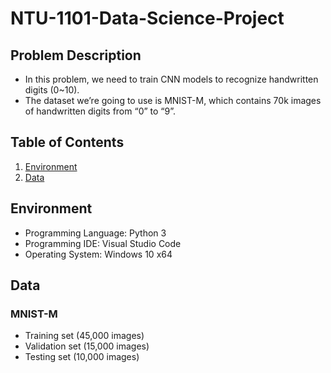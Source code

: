 # NTU-1101-Data-Science-Project

## Problem Description
* In this problem, we need to train CNN models to recognize handwritten digits (0~10). 
* The dataset we’re going to use is MNIST-M, which contains 70k images of handwritten digits from “0” to “9”. 

## Table of Contents
<!--ts-->
   1. [Environment](https://github.com/firejetz/NTU-1101-Data-Science-Project/edit/main/README.md#environment)
   2. [Data](https://github.com/firejetz/NTU-1101-Data-Science-Project/edit/main/README.md#data)
<!--te-->


## Environment
* Programming Language: Python 3
* Programming IDE: Visual Studio Code
* Operating System: Windows 10 x64

## Data
### MNIST-M
* Training set (45,000 images)
* Validation set (15,000 images)
* Testing set (10,000 images)
